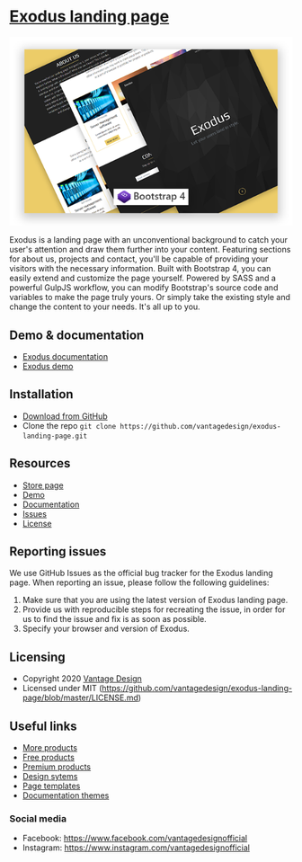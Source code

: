 # [Exodus landing page](https://docs.vantage-design.com/exodus/demo)

![Product thumbnail](https://github.com/vantagedesign/assets/blob/master/exodus-landing-page/exodus-thumbnail-shadow.png)


Exodus is a landing page with an unconventional background to catch your user's attention and draw them further into your content. Featuring sections for about us, projects and contact, you'll be capable of providing your visitors with the necessary information. Built with Bootstrap 4, you can easily extend and customize the page yourself. Powered by SASS and a powerful GulpJS workflow, you can modify Bootstrap's source code and variables to make the page truly yours. Or simply take the existing style and change the content to your needs. It's all up to you.


## Demo & documentation

- [Exodus documentation](https://docs.vantage-design.com/exodus)
- [Exodus demo](https://docs.vantage-design.com/exodus/demo)



## Installation

- [Download from GitHub](https://github.com/vantagedesign/exodus-landing-page/releases)
- Clone the repo `git clone https://github.com/vantagedesign/exodus-landing-page.git`


## Resources

- [Store page](https://vantage-design.com/products/documentation-themes/4/exodus-landing-page)
- [Demo](https://docs.vantage-design.com/exodus/demo)
- [Documentation](https://docs.vantage-design.com/exodus)
- [Issues](https://github.com/vantagedesign/exodus-landing-page/issues)
- [License](https://github.com/vantagedesign/exodus-landing-page/blob/master/LICENSE.md)


## Reporting issues

We use GitHub Issues as the official bug tracker for the Exodus landing page. When reporting an issue, please follow the following guidelines:

1. Make sure that you are using the latest version of Exodus landing page.
2. Provide us with reproducible steps for recreating the issue, in order for us to find the issue and fix is as soon as possible.
3. Specify your browser and version of Exodus.


## Licensing

- Copyright 2020 [Vantage Design](https://vantage-design.com)
- Licensed under MIT (https://github.com/vantagedesign/exodus-landing-page/blob/master/LICENSE.md)

## Useful links

- [More products](https://vantage-design.com)
- [Free products](https://vantage-design.com/products/free-products/)
- [Premium products](https://vantage-design.com/products/premium-products/)
- [Design sytems](https://vantage-design.com/products/design-systems/)
- [Page templates](https://vantage-design.com/products/page-templates/)
- [Documentation themes](https://vantage-design.com/products/documentation-themes/)

### Social media

- Facebook: <https://www.facebook.com/vantagedesignofficial>
- Instagram: <https://www.instagram.com/vantagedesignofficial>